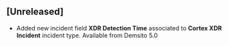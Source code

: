 ## [Unreleased]
- Added new incident field **XDR Detection Time** associated to **Cortex XDR Incident** incident type. Available from Demsito 5.0